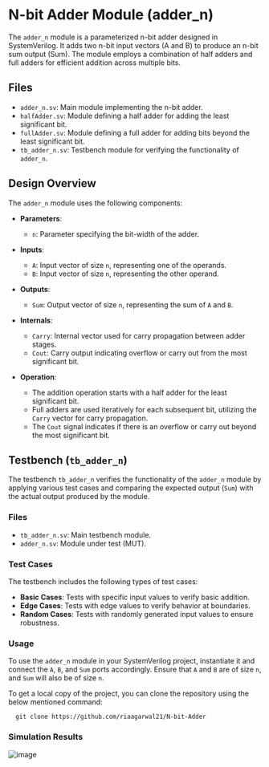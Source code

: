 # N-bit Adder Module (adder_n)

The `adder_n` module is a parameterized n-bit adder designed in SystemVerilog. It adds two n-bit input vectors (A and B) to produce an n-bit sum output (Sum). The module employs a combination of half adders and full adders for efficient addition across multiple bits.

## Files

- `adder_n.sv`: Main module implementing the n-bit adder.
- `halfAdder.sv`: Module defining a half adder for adding the least significant bit.
- `fullAdder.sv`: Module defining a full adder for adding bits beyond the least significant bit.
- `tb_adder_n.sv`: Testbench module for verifying the functionality of `adder_n`.

## Design Overview

The `adder_n` module uses the following components:
- **Parameters**: 
  - `n`: Parameter specifying the bit-width of the adder.
  
- **Inputs**:
  - `A`: Input vector of size `n`, representing one of the operands.
  - `B`: Input vector of size `n`, representing the other operand.

- **Outputs**:
  - `Sum`: Output vector of size `n`, representing the sum of `A` and `B`.

- **Internals**:
  - `Carry`: Internal vector used for carry propagation between adder stages.
  - `Cout`: Carry output indicating overflow or carry out from the most significant bit.

- **Operation**:
  - The addition operation starts with a half adder for the least significant bit.
  - Full adders are used iteratively for each subsequent bit, utilizing the `Carry` vector for carry propagation.
  - The `Cout` signal indicates if there is an overflow or carry out beyond the most significant bit.

## Testbench (`tb_adder_n`)

The testbench `tb_adder_n` verifies the functionality of the `adder_n` module by applying various test cases and comparing the expected output (`Sum`) with the actual output produced by the module.

### Files

- `tb_adder_n.sv`: Main testbench module.
- `adder_n.sv`: Module under test (MUT).

### Test Cases

The testbench includes the following types of test cases:
- **Basic Cases**: Tests with specific input values to verify basic addition.
- **Edge Cases**: Tests with edge values to verify behavior at boundaries.
- **Random Cases**: Tests with randomly generated input values to ensure robustness.

### Usage

To use the `adder_n` module in your SystemVerilog project, instantiate it and connect the `A`, `B`, and `Sum` ports accordingly. Ensure that `A` and `B` are of size `n`, and `Sum` will also be of size `n`.

To get a local copy of the project, you can clone the repository using the below mentioned command:

      git clone https://github.com/riaagarwal21/N-bit-Adder

### Simulation Results
![image](https://github.com/user-attachments/assets/656a87a3-b2d2-4190-bbaf-9b8ab1e52202)

